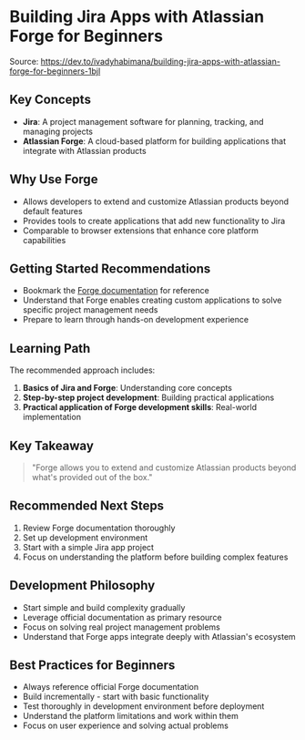 # Building Jira Apps with Atlassian Forge for Beginners

Source: https://dev.to/ivadyhabimana/building-jira-apps-with-atlassian-forge-for-beginners-1bjl

## Key Concepts

- **Jira**: A project management software for planning, tracking, and managing projects
- **Atlassian Forge**: A cloud-based platform for building applications that integrate with Atlassian products

## Why Use Forge

- Allows developers to extend and customize Atlassian products beyond default features
- Provides tools to create applications that add new functionality to Jira  
- Comparable to browser extensions that enhance core platform capabilities

## Getting Started Recommendations

- Bookmark the [Forge documentation](https://developer.atlassian.com/platform/forge/) for reference
- Understand that Forge enables creating custom applications to solve specific project management needs
- Prepare to learn through hands-on development experience

## Learning Path

The recommended approach includes:

1. **Basics of Jira and Forge**: Understanding core concepts
2. **Step-by-step project development**: Building practical applications
3. **Practical application of Forge development skills**: Real-world implementation

## Key Takeaway

> "Forge allows you to extend and customize Atlassian products beyond what's provided out of the box."

## Recommended Next Steps

1. Review Forge documentation thoroughly
2. Set up development environment
3. Start with a simple Jira app project
4. Focus on understanding the platform before building complex features

## Development Philosophy

- Start simple and build complexity gradually
- Leverage official documentation as primary resource
- Focus on solving real project management problems
- Understand that Forge apps integrate deeply with Atlassian's ecosystem

## Best Practices for Beginners

- Always reference official Forge documentation
- Build incrementally - start with basic functionality
- Test thoroughly in development environment before deployment
- Understand the platform limitations and work within them
- Focus on user experience and solving actual problems